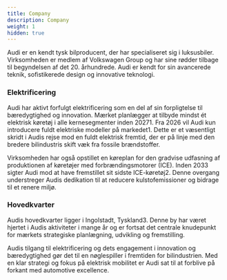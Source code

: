```yaml
---
title: Company
description: Company
weight: 1
hidden: true
---
```


Audi er en kendt tysk bilproducent, der har specialiseret sig i luksusbiler. Virksomheden er medlem af Volkswagen Group og har sine rødder tilbage til begyndelsen af det 20. århundrede. Audi er kendt for sin avancerede teknik, sofistikerede design og innovative teknologi.

### Elektrificering

Audi har aktivt forfulgt elektrificering som en del af sin forpligtelse til bæredygtighed og innovation. Mærket planlægger at tilbyde mindst ét elektrisk køretøj i alle kernesegmenter inden 20271. Fra 2026 vil Audi kun introducere fuldt elektriske modeller på markedet1. Dette er et væsentligt skridt i Audis rejse mod en fuldt elektrisk fremtid, der er på linje med den bredere bilindustris skift væk fra fossile brændstoffer.

Virksomheden har også opstillet en køreplan for den gradvise udfasning af produktionen af køretøjer med forbrændingsmotorer (ICE). Inden 2033 sigter Audi mod at have fremstillet sit sidste ICE-køretøj2. Denne overgang understreger Audis dedikation til at reducere kulstofemissioner og bidrage til et renere miljø.

### Hovedkvarter

Audis hovedkvarter ligger i Ingolstadt, Tyskland3. Denne by har været hjertet i Audis aktiviteter i mange år og er fortsat det centrale knudepunkt for mærkets strategiske planlægning, udvikling og fremstilling.

Audis tilgang til elektrificering og dets engagement i innovation og bæredygtighed gør det til en nøglespiller i fremtiden for bilindustrien. Med en klar strategi og fokus på elektrisk mobilitet er Audi sat til at forblive på forkant med automotive excellence.